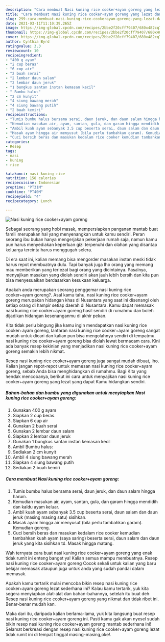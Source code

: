```yaml
---
description: "Cara membuat Nasi kuning rice cooker+ayam goreng yang lezat dan Mudah Dibuat"
title: "Cara membuat Nasi kuning rice cooker+ayam goreng yang lezat dan Mudah Dibuat"
slug: 299-cara-membuat-nasi-kuning-rice-cookerayam-goreng-yang-lezat-dan-mudah-dibuat
date: 2021-03-11T11:10:39.265Z
image: https://img-global.cpcdn.com/recipes/2bbe2f20cff79407/680x482cq70/nasi-kuning-rice-cookerayam-goreng-foto-resep-utama.jpg
thumbnail: https://img-global.cpcdn.com/recipes/2bbe2f20cff79407/680x482cq70/nasi-kuning-rice-cookerayam-goreng-foto-resep-utama.jpg
cover: https://img-global.cpcdn.com/recipes/2bbe2f20cff79407/680x482cq70/nasi-kuning-rice-cookerayam-goreng-foto-resep-utama.jpg
author: Cynthia Byrd
ratingvalue: 3.3
reviewcount: 10
recipeingredient:
- "400 g ayam"
- "2 cup beras"
- "6 cup air"
- "2 buah serai"
- "2 lembar daun salam"
- "2 lembar daun jeruk"
- "1 bungkus santan instan kemasan kecil"
- " Bumbu halus"
- "2 cm kunyit"
- "4 siung bawang merah"
- "4 siung bawang putih"
- "2 buah kemiri"
recipeinstructions:
- "Tumis bumbu halus bersama serai, daun jeruk, dan daun salam hingga harum."
- "Kemudian masukan air, ayam, santan, gula, dan garam hingga mendidih dan kaldu ayam keluar."
- "Ambil kuah ayam sebanyak 3.5 cup beserta serai, daun salam dan daun jeruk (masing masing satu) sisihkan."
- "Masak ayam hingga air menyusut (bila perlu tambahkan garam). Kemudian goreng."
- "Cuci bersih beras dan masukan kedalam rice cooker kemudian tambahkan kuah ayam (saya saring) beserta serai, daun salam dan daun jeruk yang kita sisihkan td. Masak hingga matang."
categories:
- Resep
tags:
- nasi
- kuning
- rice

katakunci: nasi kuning rice 
nutrition: 158 calories
recipecuisine: Indonesian
preptime: "PT31M"
cooktime: "PT40M"
recipeyield: "4"
recipecategory: Lunch

---
```



![Nasi kuning rice cooker+ayam goreng](https://img-global.cpcdn.com/recipes/2bbe2f20cff79407/680x482cq70/nasi-kuning-rice-cookerayam-goreng-foto-resep-utama.jpg)

Sebagai seorang yang hobi masak, mempersiapkan panganan mantab buat famili merupakan hal yang menyenangkan untuk kamu sendiri. Peran seorang ibu bukan hanya mengerjakan pekerjaan rumah saja, namun kamu pun harus menyediakan keperluan gizi terpenuhi dan olahan yang disantap keluarga tercinta harus menggugah selera.

Di era  saat ini, kalian memang bisa mengorder masakan instan meski tidak harus repot membuatnya dulu. Tapi banyak juga lho orang yang memang mau memberikan yang terlezat bagi orang yang dicintainya. Pasalnya, menyajikan masakan yang diolah sendiri akan jauh lebih bersih dan kita pun bisa menyesuaikan berdasarkan kesukaan keluarga. 



Apakah anda merupakan seorang penggemar nasi kuning rice cooker+ayam goreng?. Asal kamu tahu, nasi kuning rice cooker+ayam goreng merupakan hidangan khas di Nusantara yang saat ini disenangi oleh setiap orang di hampir setiap daerah di Nusantara. Kamu dapat memasak nasi kuning rice cooker+ayam goreng hasil sendiri di rumahmu dan boleh dijadikan hidangan kesenanganmu di akhir pekan.

Kita tidak perlu bingung jika kamu ingin mendapatkan nasi kuning rice cooker+ayam goreng, lantaran nasi kuning rice cooker+ayam goreng sangat mudah untuk dicari dan kalian pun bisa mengolahnya sendiri di tempatmu. nasi kuning rice cooker+ayam goreng bisa diolah lewat bermacam cara. Kini ada banyak resep kekinian yang menjadikan nasi kuning rice cooker+ayam goreng semakin lebih nikmat.

Resep nasi kuning rice cooker+ayam goreng juga sangat mudah dibuat, lho. Kalian jangan repot-repot untuk memesan nasi kuning rice cooker+ayam goreng, sebab Anda bisa menghidangkan di rumahmu. Bagi Kita yang hendak mencobanya, berikut ini cara untuk menyajikan nasi kuning rice cooker+ayam goreng yang lezat yang dapat Kamu hidangkan sendiri.

<!--inarticleads1-->

##### Bahan-bahan dan bumbu yang digunakan untuk menyiapkan Nasi kuning rice cooker+ayam goreng:

1. Gunakan 400 g ayam
1. Siapkan 2 cup beras
1. Siapkan 6 cup air
1. Gunakan 2 buah serai
1. Gunakan 2 lembar daun salam
1. Siapkan 2 lembar daun jeruk
1. Gunakan 1 bungkus santan instan kemasan kecil
1. Ambil  Bumbu halus:
1. Sediakan 2 cm kunyit
1. Ambil 4 siung bawang merah
1. Siapkan 4 siung bawang putih
1. Sediakan 2 buah kemiri




<!--inarticleads2-->

##### Cara membuat Nasi kuning rice cooker+ayam goreng:

1. Tumis bumbu halus bersama serai, daun jeruk, dan daun salam hingga harum.
1. Kemudian masukan air, ayam, santan, gula, dan garam hingga mendidih dan kaldu ayam keluar.
1. Ambil kuah ayam sebanyak 3.5 cup beserta serai, daun salam dan daun jeruk (masing masing satu) sisihkan.
1. Masak ayam hingga air menyusut (bila perlu tambahkan garam). Kemudian goreng.
1. Cuci bersih beras dan masukan kedalam rice cooker kemudian tambahkan kuah ayam (saya saring) beserta serai, daun salam dan daun jeruk yang kita sisihkan td. Masak hingga matang.




Wah ternyata cara buat nasi kuning rice cooker+ayam goreng yang enak tidak rumit ini enteng banget ya! Kalian semua mampu membuatnya. Resep nasi kuning rice cooker+ayam goreng Cocok sekali untuk kalian yang baru belajar memasak ataupun juga untuk anda yang sudah pandai dalam memasak.

Apakah kamu tertarik mulai mencoba bikin resep nasi kuning rice cooker+ayam goreng lezat sederhana ini? Kalau kamu tertarik, yuk kita segera menyiapkan alat-alat dan bahan-bahannya, setelah itu buat deh Resep nasi kuning rice cooker+ayam goreng yang nikmat dan tidak ribet ini. Benar-benar mudah kan. 

Maka dari itu, daripada kalian berlama-lama, yuk kita langsung buat resep nasi kuning rice cooker+ayam goreng ini. Pasti kamu gak akan nyesel sudah bikin resep nasi kuning rice cooker+ayam goreng mantab sederhana ini! Selamat berkreasi dengan resep nasi kuning rice cooker+ayam goreng lezat tidak rumit ini di tempat tinggal masing-masing,oke!.

